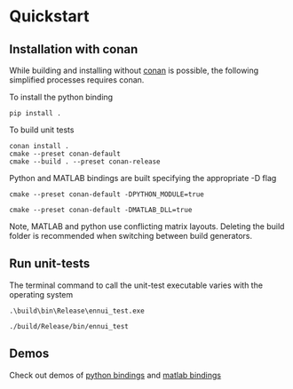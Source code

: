# Quickstart

## Installation with conan
While building and installing without [conan](https://conan.io/) is possible, the following simplified processes requires conan.

To install the python binding
```shell title="building with conan" linenums="1"
pip install .
```
To build unit tests
```shell title="building with conan" linenums="1"
conan install .
cmake --preset conan-default
cmake --build . --preset conan-release
```
Python and MATLAB bindings are built specifying the appropriate -D flag
```shell title="generator for Python bindings" linenums="2"
cmake --preset conan-default -DPYTHON_MODULE=true
```
```shell title="generator for MATLAB dll" linenums="2"
cmake --preset conan-default -DMATLAB_DLL=true
```

Note, MATLAB and python use conflicting matrix layouts. Deleting the build folder is recommended when switching between build generators.

## Run unit-tests
The terminal command to call the unit-test executable varies with the operating system
``` title="Windows, run unit tests" linenums="4"
.\build\bin\Release\ennui_test.exe
```
``` title="Unix, run unit tests" linenums="4"
./build/Release/bin/ennui_test
```
## Demos
Check out demos of [python bindings](demos/pyennui_demo.ipynb) and [matlab bindings](demos/mennui_build_library.md)
